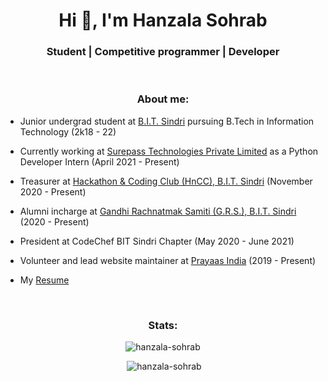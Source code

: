 
<h1 align="center">Hi 👋, I'm Hanzala Sohrab</h1>
<h3 align="center">Student | Competitive programmer | Developer</h3>

<br>
<h3 align="center">About me:</h3>

- Junior undergrad student at [B.I.T. Sindri](https://bitsindri.ac.in/) pursuing B.Tech in Information Technology (2k18 - 22)

- Currently working at [Surepass Technologies Private Limited](https://surepass.io/) as a Python Developer Intern (April 2021 - Present)

- Treasurer at [Hackathon & Coding Club (HnCC), B.I.T. Sindri](https://hnccbits.com/) (November 2020 - Present)

- Alumni incharge at [Gandhi Rachnatmak Samiti (G.R.S.), B.I.T. Sindri](https://www.facebook.com/grsclubsindri/) (2020 - Present)

- President at CodeChef BIT Sindri Chapter (May 2020 - June 2021)

- Volunteer and lead website maintainer at [Prayaas India](https://prayaasindia.org/) (2019 - Present)

- My [Resume](https://drive.google.com/file/d/1iecRXanRLC0uyIk2fgO6Jl422WRHANfJ/view?usp=sharing)

<br>

<h3 align="center">Stats:</h3>

<p align="center"><img src="https://github-readme-stats.vercel.app/api/top-langs?username=hanzala-sohrab&show_icons=true&locale=en&layout=compact" alt="hanzala-sohrab" /></p>


<p align="center">&nbsp;<img src="https://github-readme-stats.vercel.app/api?username=hanzala-sohrab&count_private=true" alt="hanzala-sohrab" /></p>



